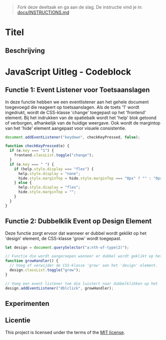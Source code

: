 > _Fork_ deze deeltaak en ga aan de slag. De instructie vind je in: [docs/INSTRUCTIONS.md](docs/INSTRUCTIONS.md)

# Titel
<!-- Geef je project een titel en schrijf in één zin wat het is -->

## Beschrijving


# JavaScript Uitleg - Codeblock

## Functie 1: Event Listener voor Toetsaanslagen

In deze functie hebben we een eventlistener aan het gehele document toegevoegd die reageert op toetsaanslagen. Als de toets '1' wordt ingedrukt, wordt de CSS-klasse 'change' toegepast op het 'frontend' element. Bij het indrukken van de spatiebalk wordt het 'help' blok getoond of verborgen, afhankelijk van de huidige weergave. Ook wordt de margintop van het 'hide' element aangepast voor visuele consistentie.

```javascript
document.addEventListener("keydown", checkKeyPressed, false);

function checkKeyPressed(e) {
  if (e.key === "1") {
    frontend.classList.toggle("change");
  }
  if (e.key === " ") {
    if (help.style.display === "flex") {
      help.style.display = "none";
      hide.style.marginTop = hide.style.marginTop === "0px" ? "" : "0px";
    } else {
      help.style.display = "flex";
      hide.style.marginTop = "";
    }
  }
}
```

## Functie 2: Dubbelklik Event op Design Element

Deze functie zorgt ervoor dat wanneer er dubbel wordt geklikt op het 'design' element, de CSS-klasse 'grow' wordt toegepast.

```javascript
let design = document.querySelector("a:nth-of-type(2)");

// Functie die wordt aangeroepen wanneer er dubbel wordt geklikt op het 'design' element.
function growHandler() {
  // Voeg of verwijder de CSS-klasse 'grow' aan het 'design' element.
  design.classList.toggle("grow");
}

// Voeg een event listener toe die luistert naar dubbelklikken op het 'design' element.
design.addEventListener("dblclick", growHandler);
```


## Experimenten
<!-- In de Experimenten beschrijf je wat je per experimnet hebt gedaan en documenteer je de code aan de hand van voorbeelden -->
<!-- Voeg een mooie poster visual toe 📸 per experiment -->

## Licentie

This project is licensed under the terms of the [MIT license](./LICENSE).
